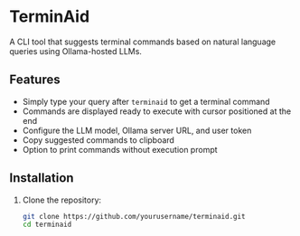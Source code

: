 # TerminAid

A CLI tool that suggests terminal commands based on natural language queries using Ollama-hosted LLMs.

## Features

- Simply type your query after `terminaid` to get a terminal command
- Commands are displayed ready to execute with cursor positioned at the end
- Configure the LLM model, Ollama server URL, and user token
- Copy suggested commands to clipboard
- Option to print commands without execution prompt

## Installation

1. Clone the repository:
   ```bash
   git clone https://github.com/yourusername/terminaid.git
   cd terminaid
